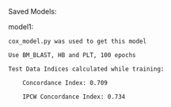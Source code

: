 Saved Models:

model1: 

	cox_model.py was used to get this model
 
	Use BM_BLAST, HB and PLT, 100 epochs

	Test Data Indices calculated while training:

		Concordance Index: 0.709

		IPCW Concordance Index: 0.734
